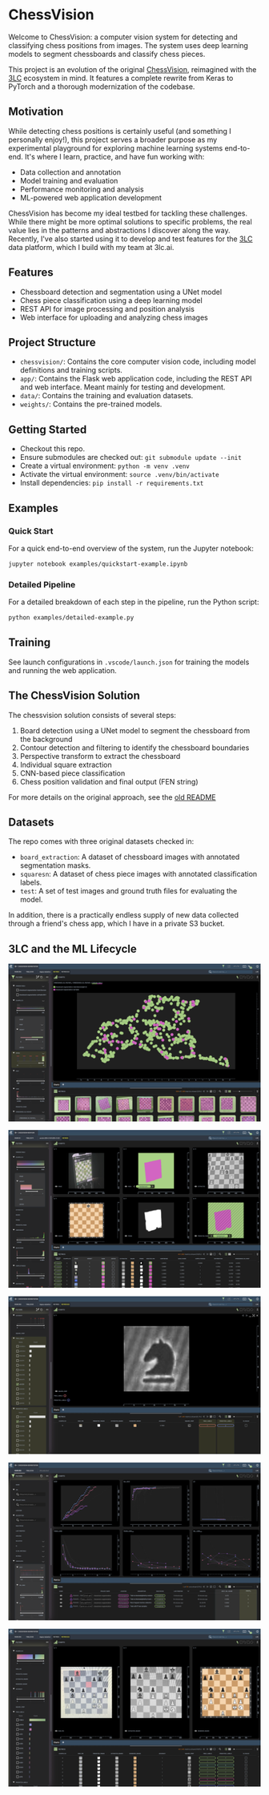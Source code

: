 # ChessVision

Welcome to ChessVision: a computer vision system for detecting and classifying chess positions from images.
The system uses deep learning models to segment chessboards and classify chess pieces.

This project is an evolution of the original [ChessVision](https://github.com/ChessVision/ChessVision),
reimagined with the [3LC](https://3lc.ai) ecosystem in mind. It features a complete rewrite from Keras to PyTorch
and a thorough modernization of the codebase.

## Motivation

While detecting chess positions is certainly useful (and something I personally enjoy!),
this project serves a broader purpose as my experimental playground for exploring
machine learning systems end-to-end. It's where I learn, practice, and have fun
working with:

- Data collection and annotation
- Model training and evaluation
- Performance monitoring and analysis
- ML-powered web application development

ChessVision has become my ideal testbed for tackling these challenges. While there
might be more optimal solutions to specific problems, the real value lies in the
patterns and abstractions I discover along the way. Recently, I've also started
using it to develop and test features for the [3LC](https://3lc.ai) data platform,
which I build with my team at 3lc.ai.

## Features

- Chessboard detection and segmentation using a UNet model
- Chess piece classification using a deep learning model
- REST API for image processing and position analysis
- Web interface for uploading and analyzing chess images

## Project Structure

- `chessvision/`: Contains the core computer vision code, including model definitions and training scripts.
- `app/`: Contains the Flask web application code, including the REST API and web interface. Meant mainly for testing and development.
- `data/`: Contains the training and evaluation datasets.
- `weights/`: Contains the pre-trained models.

## Getting Started

- Checkout this repo.
- Ensure submodules are checked out: `git submodule update --init`
- Create a virtual environment: `python -m venv .venv`
- Activate the virtual environment: `source .venv/bin/activate`
- Install dependencies: `pip install -r requirements.txt`

## Examples

### Quick Start

For a quick end-to-end overview of the system, run the Jupyter notebook:

```bash
jupyter notebook examples/quickstart-example.ipynb
```

### Detailed Pipeline

For a detailed breakdown of each step in the pipeline, run the Python script:

```bash
python examples/detailed-example.py
```

## Training

See launch configurations in `.vscode/launch.json` for training the models and
running the web application.

## The ChessVision Solution

The chessvision solution consists of several steps:

1. Board detection using a UNet model to segment the chessboard from the background
2. Contour detection and filtering to identify the chessboard boundaries
3. Perspective transform to extract the chessboard
4. Individual square extraction
5. CNN-based piece classification
6. Chess position validation and final output (FEN string)

For more details on the original approach, see the [old README](https://github.com/gudbrandtandberg/ChessVision?tab=readme-ov-file#algorithm-details)

## Datasets

The repo comes with three original datasets checked in:

- `board_extraction`: A dataset of chessboard images with annotated segmentation masks.
- `squaresn`: A dataset of chess piece images with annotated classification labels.
- `test`: A set of test images and ground truth files for evaluating the model.

In addition, there is a practically endless supply of new data collected through a friend's chess app, which I have in a private S3 bucket.

## 3LC and the ML Lifecycle

![ChessVision Pipeline](examples/screenshots/embeddings.png)

![ChessVision Pipeline](examples/screenshots/new_raw_data.png)

![ChessVision Pipeline](examples/screenshots/piece_prediction.png)

![ChessVision Pipeline](examples/screenshots/run_overview.png)

![ChessVision Pipeline](examples/screenshots/test_results.png)
